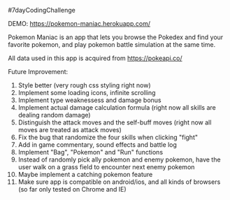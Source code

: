#7dayCodingChallenge

DEMO:
https://pokemon-maniac.herokuapp.com/

Pokemon Maniac is an app that lets you browse the Pokedex and find your favorite pokemon, and play pokemon battle simulation at the same time.

All data used in this app is acquired from https://pokeapi.co/


Future Improvement:
1. Style better (very rough css styling right now)
2. Implement some loading icons, infinite scrolling
3. Implement type weaknessess and damage bonus
4. Implement actual damage calculation formula (right now all skills are dealing random damage)
5. Distinguish the attack moves and the self-buff moves (right now all moves are treated as attack moves)
6. Fix the bug that randomize the four skills when clicking "fight"
7. Add in game commentary, sound effects and battle log
8. Implement "Bag", "Pokemon" and "Run" functions
9. Instead of randomly pick ally pokemon and enemy pokemon, have the user walk on a grass field to encounter next enemy pokemon
10. Maybe implement a catching pokemon feature
11. Make sure app is compatible on android/ios, and all kinds of browsers (so far only tested on Chrome and IE)
